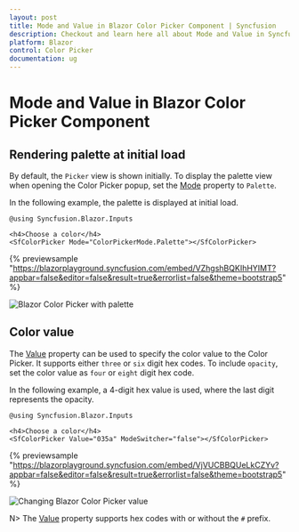 ```yaml
---
layout: post
title: Mode and Value in Blazor Color Picker Component | Syncfusion
description: Checkout and learn here all about Mode and Value in Syncfusion Blazor Color Picker component and more.
platform: Blazor
control: Color Picker
documentation: ug
---
```


# Mode and Value in Blazor Color Picker Component

## Rendering palette at initial load

By default, the `Picker` view is shown initially. To display the palette view when opening the Color Picker popup, set the [Mode](https://help.syncfusion.com/cr/blazor/Syncfusion.Blazor.Inputs.SfColorPicker.html#Syncfusion_Blazor_Inputs_SfColorPicker_Mode) property to `Palette`.

In the following example, the palette is displayed at initial load.

```cshtml
@using Syncfusion.Blazor.Inputs

<h4>Choose a color</h4>
<SfColorPicker Mode="ColorPickerMode.Palette"></SfColorPicker>
```

{% previewsample "https://blazorplayground.syncfusion.com/embed/VZhgshBQKIhHYIMT?appbar=false&editor=false&result=true&errorlist=false&theme=bootstrap5" %}

![Blazor Color Picker with palette](./images/blazor-colorpicker-with-palette.png)

## Color value

The [Value](https://help.syncfusion.com/cr/blazor/Syncfusion.Blazor.Inputs.SfColorPicker.html#Syncfusion_Blazor_Inputs_SfColorPicker_Value) property can be used to specify the color value to the Color Picker. It supports either `three` or `six` digit hex codes. To include `opacity`, set the color value as `four` or `eight` digit hex code.

In the following example, a 4-digit hex value is used, where the last digit represents the opacity.

```cshtml
@using Syncfusion.Blazor.Inputs

<h4>Choose a color</h4>
<SfColorPicker Value="035a" ModeSwitcher="false"></SfColorPicker>
```

{% previewsample "https://blazorplayground.syncfusion.com/embed/VjVUCBBQUeLkCZYv?appbar=false&editor=false&result=true&errorlist=false&theme=bootstrap5" %}

![Changing Blazor Color Picker value](./images/blazor-colorpicker-value.png)

N> The [Value](https://help.syncfusion.com/cr/blazor/Syncfusion.Blazor.Inputs.SfColorPicker.html#Syncfusion_Blazor_Inputs_SfColorPicker_Value) property supports hex codes with or without the `#` prefix.